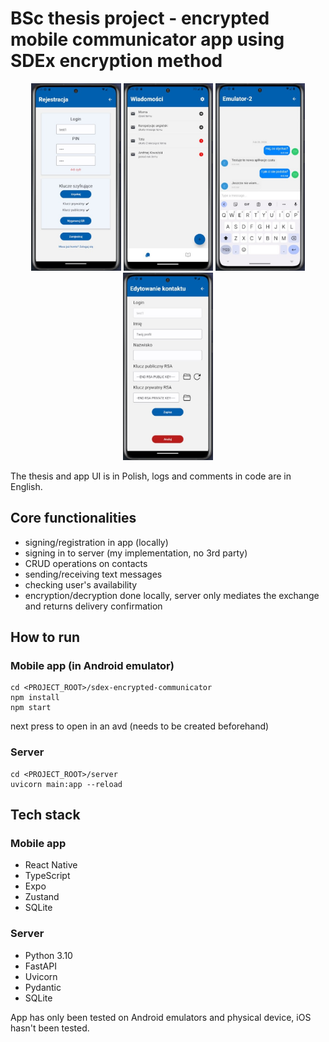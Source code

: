 # BSc thesis project - encrypted mobile communicator app using SDEx encryption method

<p align="center">
<img height="300" src=./docs/app%20screenshots/ss_registration_screen.jpg/>
<img height="300" src=./docs/app%20screenshots/ss_chat_rooms_screen.jpg/>
<img height="300" src=./docs/app%20screenshots/ss_chat_screen.jpg/>
<img height="300" src=./docs/app%20screenshots/ss_contact_edit_screen.jpg/>
</p>
The thesis and app UI is in Polish, logs and comments in code are in English.

## Core functionalities

- signing/registration in app (locally)
- signing in to server (my implementation, no 3rd party)
- CRUD operations on contacts
- sending/receiving text messages
- checking user's availability
- encryption/decryption done locally, server only mediates the exchange and returns delivery confirmation

## How to run

### Mobile app (in Android emulator)

```shell
cd <PROJECT_ROOT>/sdex-encrypted-communicator
npm install
npm start
```

next press <a> to open in an avd (needs to be created beforehand)

### Server

```shell
cd <PROJECT_ROOT>/server
uvicorn main:app --reload
```

## Tech stack

### Mobile app

- React Native
- TypeScript
- Expo
- Zustand
- SQLite

### Server

- Python 3.10
- FastAPI
- Uvicorn
- Pydantic
- SQLite

App has only been tested on Android emulators and physical device, iOS hasn't been tested.
